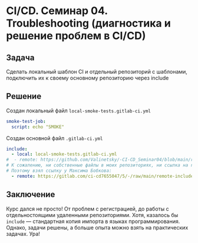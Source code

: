 # CI/CD. Семинар 04. Troubleshooting (диагностика и решение проблем в CI/CD)

## Задача
Сделать локальный шаблон CI и отдельный репозиторий с шаблонами, подключить их к своему основному репозиторию через include




## Решение
Создан локальный файл `local-smoke-tests.gitlab-ci.yml`

```yaml
smoke-test-job:
  script: echo "SMOKE"
```

Создан основной файл `.gitlab-ci.yml`

```yaml
include:
  - local: local-smoke-tests.gitlab-ci.yml
#  - remote: https://github.com/Valinetsky/-CI-CD_Seminar04/blob/main/remote-included-file.yml
# К сожалению, ни собственные файлы в моих репозиториях, ни ссылка на гитхаб не сработали
# Поэтому взял ссылку у Максима Бобкова:
  - remote: https://gitlab.com/ci-cd7655047/5/-/raw/main/remote-included-file.yml
```



## Заключение
Курс дался не просто! От проблем с регистрацией, до работы с отдельностоящими удаленными репозиториями. Хотя, казалось бы `include` — стандартная копия импорта в языках программирования. Однако, задачи решены, а больше опыта можно взять на практических задачах. Ура!
